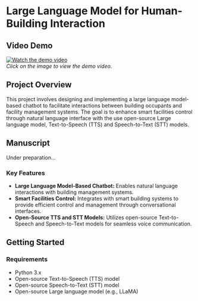 # Large Language Model for Human-Building Interaction


## Video Demo

[![Watch the demo video](https://img.youtube.com/vi/0SyZHvmadZA/0.jpg)](https://www.youtube.com/watch?v=0SyZHvmadZA)  
*Click on the image to view the demo video.*

## Project Overview

This project involves designing and implementing a large language model-based chatbot to facilitate interactions between building occupants and facility management systems. The goal is to enhance smart facilities control through natural language interface with the use open-source Large language model, Text-to-Speech (TTS) and Speech-to-Text (STT) models.

## Manuscript
Under preparation...


### Key Features

- **Large Language Model-Based Chatbot:** Enables natural language interactions with building management systems.
- **Smart Facilities Control:** Integrates with smart building systems to provide efficient control and management through conversational interfaces.
- **Open-Source TTS and STT Models:** Utilizes open-source Text-to-Speech and Speech-to-Text models for seamless voice communication.

## Getting Started

### Requirements

- Python 3.x
- Open-source Text-to-Speech (TTS) model
- Open-source Speech-to-Text (STT) model
- Open-source Large language model (e.g., LLaMA)


